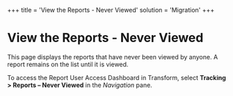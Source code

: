 +++
title = 'View the Reports - Never Viewed'
solution = 'Migration'
+++

# View the Reports - Never Viewed

This page displays the reports that have never been viewed by anyone. A
report remains on the list until it is viewed.

To access the Report User Access Dashboard in Transform, select
**Tracking \> Reports – Never Viewed** in the *Navigation* pane.
